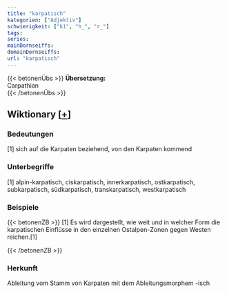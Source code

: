```yaml
---
title: "karpatisch"
kategorien: ["Adjektiv"]
schwierigkeit: ["k1", "h_", "r_"]
tags:
series:
mainDornseiffs:
domainDornseiffs:
url: "karpatisch"
---
```


{{< betonenÜbs >}}
**Übersetzung:**  
Carpathian  
{{< /betonenÜbs >}}

## Wiktionary [[+](https://de.wiktionary.org/wiki/karpatisch)]

### Bedeutungen
[1] sich auf die Karpaten beziehend, von den Karpaten kommend  

### Unterbegriffe
[1] alpin-karpatisch, ciskarpatisch, innerkarpatisch, ostkarpatisch, subkarpatisch, südkarpatisch, transkarpatisch, westkarpatisch  

### Beispiele
{{< betonenZB >}}
[1] Es wird dargestellt, wie weit und in welcher Form die karpatischen Einflüsse in den einzelnen Ostalpen-Zonen gegen Westen reichen.[1]  

{{< /betonenZB >}}
### Herkunft
Ableitung vom Stamm von Karpaten mit dem Ableitungsmorphem -isch  


